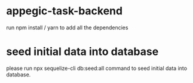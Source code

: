 # appegic-task-backend
run npm install / yarn to add all the dependencies

# seed initial data into database
please run npx sequelize-cli db:seed:all command to seed initial data into database.
